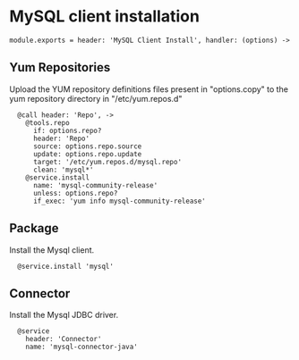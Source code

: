 
# MySQL client installation

    module.exports = header: 'MySQL Client Install', handler: (options) ->

## Yum Repositories

Upload the YUM repository definitions files present in 
"options.copy" to the yum repository directory 
in "/etc/yum.repos.d"

      @call header: 'Repo', ->
        @tools.repo
          if: options.repo?
          header: 'Repo'
          source: options.repo.source
          update: options.repo.update
          target: '/etc/yum.repos.d/mysql.repo'
          clean: 'mysql*'
        @service.install
          name: 'mysql-community-release'
          unless: options.repo?
          if_exec: 'yum info mysql-community-release'

## Package

Install the Mysql client.

      @service.install 'mysql'

## Connector

Install the Mysql JDBC driver.

      @service
        header: 'Connector'
        name: 'mysql-connector-java'
